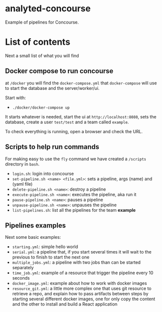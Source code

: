 # analyted-concourse

Example of pipelines for Concourse.

# List of contents

Next a small list of what you will find

## Docker compose to run concourse

at `/docker` you will find the `docker-compose.yml` that `docker-compose` will use to start the database and the server/worker/ui.

Start with:

- `./docker/docker-compose up`

It starts whatever is needed, start the ui at `http://localhost:8080`, sets the database, create a user `test/test` and a team called `example`.

To check everything is running, open a browser and check the URL.

## Scripts to help run commands

For making easy to use the `fly` command we have created a `/scripts` directory in `bash`.

- `login.sh`: login into concourse
- `set-pipeline.sh <name> <file.yml>`: sets a pipeline, args (name) and (yaml file)
- `delete-pipeline.sh <name>`: destroy a pipeline
- `execute-pipeline.sh <name>`: executes the pipeline, aka run it
- `pause-pipeline.sh <name>`: pauses a pipeline
- `unpause-pipeline.sh <name>`: unpauses the pipeline
- `list-pipelines.sh`: list all the pipelines for the team **example**

## Pipelines examples

Next some basic examples:

- `starting.yml`: simple hello world
- `serial.yml`: a pipeline that, if you start several times it will wait to the previous to finish to start the next one
- `multiple_jobs.yml`: a pipeline with two jobs than can be started separately
- `time_job.yml`: example of a resource that trigger the pipeline every 10 seconds
- `docker_image.yml`: example about how to work with docker images
- `resource_git.yml`: a little more complex one that uses git resource to retrieve a repo, and explain how to pass artifacts between steps by starting several different docker images, one for only copy the content and the other to install and build a React application
